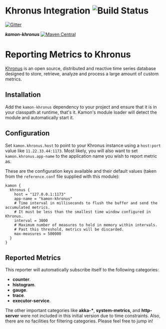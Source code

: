Khronus Integration    ![Build Status](https://travis-ci.org/kamon-io/kamon-khronus.svg?branch=master)
==========================

[![Gitter](https://badges.gitter.im/Join%20Chat.svg)](https://gitter.im/kamon-io/Kamon?utm_source=badge&utm_medium=badge&utm_campaign=pr-badge&utm_content=badge)

***kamon-khronus*** [![Maven Central](https://maven-badges.herokuapp.com/maven-central/io.kamon/kamon-khronus_2.11/badge.svg)](https://maven-badges.herokuapp.com/maven-central/io.kamon/kamon-khronus_2.11)

Reporting Metrics to Khronus
============================

[Khronus] is an open source, distributed and reactive time series database designed to store, retrieve, analyze and process a large amount of custom metrics.

Installation
------------

Add the `kamon-khronus` dependency to your project and ensure that it is in your classpath at runtime, that's it. Kamon's module loader will detect the module and automatically start it.

Configuration
-------------

Set `kamon.khronus.host` to point to your Khronus instance using a `host:port` value like `11.22.33.44:1173`. Most likely, you will also want to set `kamon.khronus.app-name` to the application name you wish to report metric as.

These are the configuration keys available and their default values (taken from the `reference.conf` file supplied with this module):

``` typesafeconfig 
kamon {
  khronus {
    host = "127.0.0.1:1173"
    app-name = "kamon-khronus"
    # Time interval in milliseconds to flush the buffer and send the accumulated metrics.
    # It must be less than the smallest time window configured in Khronus.
    interval = 3000
    # Maximum number of measures to hold in memory within intervals.
    # Past this threshold, metrics will be discarded.
    max-measures = 500000
  }
}
```

Reported Metrics
----------------

This reporter will automatically subscribe itself to the following categories:

* __counter__.
* __histogram__.
* __gauge__.
* __trace__.
* __executor-service__.

The other important categories like __akka-*__, __system-metrics__, and __http-server__ were not included in this initial version due to time constraints. Also, there are no facilities for filtering categories. Please feel free to jump in!

[Khronus]: https://github.com/Searchlight/khronus